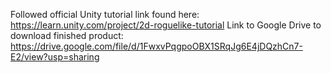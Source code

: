 Followed official Unity tutorial link found here: https://learn.unity.com/project/2d-roguelike-tutorial
Link to Google Drive to download finished product: https://drive.google.com/file/d/1FwxvPqgpoOBX1SRqJg6E4jDQzhCn7-E2/view?usp=sharing
